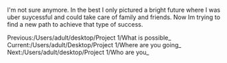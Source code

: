 I'm not sure anymore. In the best I only pictured a bright future where I was uber suycessful and could take care of family and friends. Now Im trying to find a new path to achieve that type of success.

Previous:/Users/adult/desktop/Project 1/What is possible_
Current:/Users/adult/Desktop/Project 1/Where are you going_
Next:/Users/adult/desktop/Project 1/Who are you_

